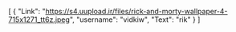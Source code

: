 [
  {
    "Link": "https://s4.uupload.ir/files/rick-and-morty-wallpaper-4-715x1271_tt6z.jpeg",
    "username": "vidkiw",
    "Text": "rik"
  }
]
